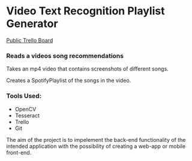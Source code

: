 # Video Text Recognition Playlist Generator #

[Public Trello Board](https://trello.com/b/QOrGF8iI/tiktok-music-video-playlist-generator)

### Reads a videos song recommendations ###
Takes an mp4 video that contains screenshots of different songs.

Creates a SpotifyPlaylist of the songs in the video.

### Tools Used: ###

* OpenCV
* Tesseract
* Trello
* Git

The aim of the project is to impelement the back-end functionality of the intended application with the possibility of creating a web-app or mobile front-end.
